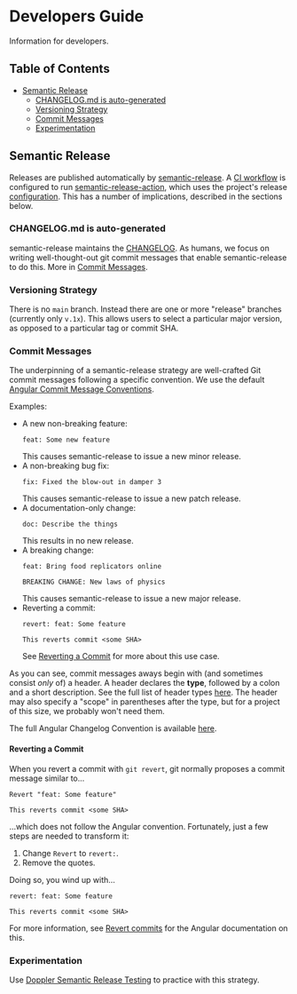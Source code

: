 # Developers Guide

Information for developers.

## Table of Contents

- [Semantic Release](#semantic-release)
  - [CHANGELOG.md is auto-generated](#changelogmd-is-auto-generated)
  - [Versioning Strategy](#versioning-strategy)
  - [Commit Messages](#commit-messages)
  - [Experimentation](#experimentation)

## Semantic Release

Releases are published automatically by [semantic-release][]. A [CI workflow][release-workflow-url] is configured to run [semantic-release-action][], which uses the project's release [configuration][release-config-url]. This has a number of implications, described in the sections below.

### CHANGELOG.md is auto-generated

semantic-release maintains the [CHANGELOG][changelog-url]. As humans, we focus on writing well-thought-out git commit messages that enable semantic-release to do this. More in [Commit Messages](#commit-messages).

### Versioning Strategy

There is no `main` branch. Instead there are one or more "release" branches (currently only `v.1x`). This allows users to select a particular major version, as opposed to a particular tag or commit SHA.

### Commit Messages

The underpinning of a semantic-release strategy are well-crafted Git commit messages following a specific convention. We use the default [Angular Commit Message Conventions][angular-commit-message-conventions-url].

Examples:

* A new non-breaking feature:
    ```
    feat: Some new feature
    ```
    This causes semantic-release to issue a new minor release.
* A non-breaking bug fix:
    ```
    fix: Fixed the blow-out in damper 3
    ```
    This causes semantic-release to issue a new patch release.
* A documentation-only change:
    ```
    doc: Describe the things
    ```
    This results in no new release.
* A breaking change:
    ```shell
    feat: Bring food replicators online
    
    BREAKING CHANGE: New laws of physics
    ```
    This causes semantic-release to issue a new major release.
* Reverting a commit:
    ```shell
    revert: feat: Some feature
    
    This reverts commit <some SHA>
    ```
    See [Reverting a Commit](#reverting-a-commit) for more about this use case.

As you can see, commit messages aways begin with (and sometimes consist _only_ of) a header. A header declares the **type**, followed by a colon and a short description. See the full list of header types [here][angular-header-types-url]. The header may also specify a "scope" in parentheses after the type, but for a project of this size, we probably won't need them.

The full Angular Changelog Convention is available [here][angular-changelong-convention].

#### Reverting a Commit

When you revert a commit with `git revert`, git normally proposes a commit message similar to...

```shell
Revert "feat: Some feature"

This reverts commit <some SHA>
```

...which does not follow the Angular convention. Fortunately, just a few steps are needed to transform it:

1. Change `Revert` to `revert:`.
2. Remove the quotes.

Doing so, you wind up with...

```shell
revert: feat: Some feature

This reverts commit <some SHA>
```

For more information, see [Revert commits][angular-revert-commits-url] for the Angular documentation on this.

### Experimentation

Use [Doppler Semantic Release Testing][doppler-semantic-release-testing-url] to practice with this strategy.

[semantic-release]: https://github.com/semantic-release/semantic-release
[semantic-release-action]: https://github.com/cycjimmy/semantic-release-action
[release-workflow-url]: https://github.com/cbsinteractive/normalized-tfc-workspace-name/blob/v1.x/.github/workflows/release.yml
[changelog-url]: https://github.com/cbsinteractive/normalized-tfc-workspace-name/blob/v1.x/CHANGELOG.md
[release-config-url]: https://github.com/cbsinteractive/normalized-tfc-workspace-name/blob/v1.x/release.config.js
[angular-commit-message-conventions-url]: https://github.com/angular/angular/blob/master/CONTRIBUTING.md#-commit-message-format
[angular-header-types-url]: https://github.com/angular/angular/blob/master/CONTRIBUTING.md#type
[angular-changelong-convention]: https://github.com/conventional-changelog/conventional-changelog/tree/master/packages/conventional-changelog-angular
[angular-revert-commits-url]: https://github.com/angular/angular/blob/master/CONTRIBUTING.md#revert-commits
[doppler-semantic-release-testing-url]: https://github.com/cbsinteractive/doppler-semantic-release-testing
